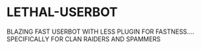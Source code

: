 # LETHAL-USERBOT
BLAZING FAST USERBOT WITH LESS PLUGIN FOR FASTNESS....  SPECIFICALLY FOR  CLAN RAIDERS AND SPAMMERS
